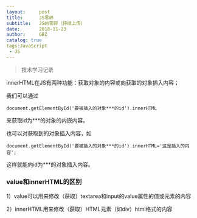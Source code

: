 ```yaml
---
layout:     post
title:      JS零碎
subtitle:   JS的零碎（持续上传）
date:       2018-11-23
author:     GBZ
catalog: true
tags:JavaScript
 - JS
---
```


>技术学习记录

innerHTML在JS有两种功能：获取对象的内容或向获取的对象插入内容；


我们可以通过
```
document.getElementById('要被插入的对象***的id').innerHTML
``` 
来获取id为***的对象的内嵌内容。


也可以对获取到的对象插入内容，如
```
document.getElementById('要被插入的对象***的id').innerHTML='这是插入的内容';
```   

这样就能向id为***的对象插入内容。

	
	
### value和innerHTML的区别

1）value可以用来修改（获取）textarea和input的value属性的值或元素的内容

2）innerHTML用来修改（获取）HTML元素（如div）html格式的内容

	



